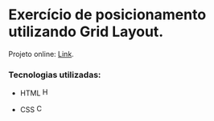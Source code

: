 # Exercício de posicionamento utilizando Grid Layout.

Projeto online: [Link](https://position-grid-pi8tby00r-thalysrows-projects.vercel.app).

### Tecnologias utilizadas:

- HTML <img src="https://upload.wikimedia.org/wikipedia/commons/3/38/HTML5_Badge.svg" alt="HTML" width="16" height="16" />

- CSS <img src="https://upload.wikimedia.org/wikipedia/commons/6/62/CSS3_logo.svg" alt="CSS" width="16" height="16" />
